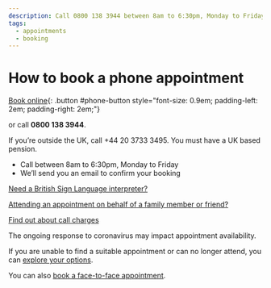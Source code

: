 ```yaml
---
description: Call 0800 138 3944 between 8am to 6:30pm, Monday to Friday.
tags:
  - appointments
  - booking
---
```

# How to book a phone appointment

[Book online](/en/telephone-appointments/new){: .button #phone-button style="font-size: 0.9em; padding-left: 2em; padding-right: 2em;"}

or call **0800 138 3944**.

If you’re outside the UK, call +44 20 3733 3495. You must have a UK based pension.

- Call between 8am to 6:30pm, Monday to Friday
- We’ll send you an email to confirm your booking

[Need a British Sign Language interpreter?](/en/bsl-booking-requests/new)

[Attending an appointment on behalf of a family member or friend?](/en/third-party-appointments)

[Find out about call charges](https://www.gov.uk/call-charges)

<div class="application-notice help-notice">
  <p>The ongoing response to coronavirus may impact appointment availability.</p>
  <p>If you are unable to find a suitable appointment or can no longer attend, you can <a href="/en/explore-your-options">explore your options</a>.</p>
</div>

<div class="application-notice info-notice">
  <p>You can also <a href="/en/book-face-to-face">book a face-to-face appointment</a>.</p>
</div>
